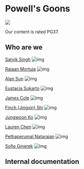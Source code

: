 # Powell's Goons
![](branding/teamIcon.jpg)

Our content is rated PG37. 


## Who are we
[Satvik Singh](https://link-to-github-page)
![img](photos/satvik.jpeg)

[Raiaan Mortuja](https://raiaanm.github.io/Rlab1/)
![img](photos/raiaan.jpg)

[Alan Sun](https://alanine42.github.io/CSE110-Lab-0n1/)
![img](photos/alan.jpg)

[Eustacia Sukarto](https://eustaciasukarto.github.io/cse110-lab01/)
![img](photos/eustacia.jpeg)

[James Cole](https://link-to-github-page)
![img](img-link)

[Finch (Jingxin) Shi](https://finchshi.github.io/)
![img](photos/finch.jpg)

[Jungwoon Ko](https://jungwoonko.github.io/CSE110/)
![img](photos/jungwoon.jpeg)

[Lauren Chen](https://laurennchen.github.io/CSE-110/)
![img](photos/lauren.jpg)

[Pethaperumal Natarajan](https://petha01.github.io/CSE110-Lab-0/)
![img](photos/petha.jpg)

[Sofie Gmerek](https://www.sofiegmerek.com/)
![img](photos/sofie.jpg)


## Internal documentation

<!-- Your team page should have the team name, brand, any values you think are important, and a roster of all the team members.  The roster should provide a brief overview of each member with a link to their personal Github page.  The team page can include humor or whatever culture makes sense to your team, but keep it reasonable as it may be shown to others.  -->

<!-- For internal documentation -->
